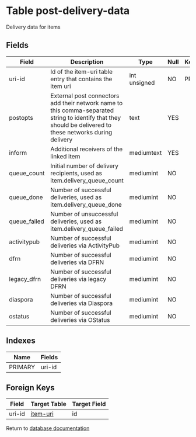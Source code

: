 Table post-delivery-data
===========

Delivery data for items

Fields
------

| Field        | Description                                                                                                                                                | Type         | Null | Key | Default | Extra |
| ------------ | ---------------------------------------------------------------------------------------------------------------------------------------------------------- | ------------ | ---- | --- | ------- | ----- |
| uri-id       | Id of the item-uri table entry that contains the item uri                                                                                                  | int unsigned | NO   | PRI | NULL    |       |
| postopts     | External post connectors add their network name to this comma-separated string to identify that they should be delivered to these networks during delivery | text         | YES  |     | NULL    |       |
| inform       | Additional receivers of the linked item                                                                                                                    | mediumtext   | YES  |     | NULL    |       |
| queue_count  | Initial number of delivery recipients, used as item.delivery_queue_count                                                                                   | mediumint    | NO   |     | 0       |       |
| queue_done   | Number of successful deliveries, used as item.delivery_queue_done                                                                                          | mediumint    | NO   |     | 0       |       |
| queue_failed | Number of unsuccessful deliveries, used as item.delivery_queue_failed                                                                                      | mediumint    | NO   |     | 0       |       |
| activitypub  | Number of successful deliveries via ActivityPub                                                                                                            | mediumint    | NO   |     | 0       |       |
| dfrn         | Number of successful deliveries via DFRN                                                                                                                   | mediumint    | NO   |     | 0       |       |
| legacy_dfrn  | Number of successful deliveries via legacy DFRN                                                                                                            | mediumint    | NO   |     | 0       |       |
| diaspora     | Number of successful deliveries via Diaspora                                                                                                               | mediumint    | NO   |     | 0       |       |
| ostatus      | Number of successful deliveries via OStatus                                                                                                                | mediumint    | NO   |     | 0       |       |

Indexes
------------

| Name | Fields |
|------|--------|
| PRIMARY | uri-id |

Foreign Keys
------------

| Field | Target Table | Target Field |
|-------|--------------|--------------|
| uri-id | [item-uri](help/database/db_item-uri) | id |

Return to [database documentation](help/database)
